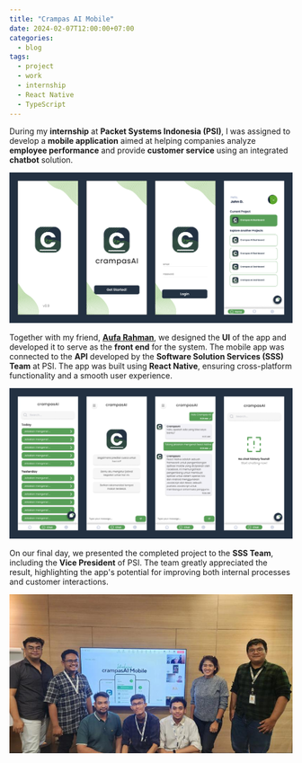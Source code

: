 ```yaml
---
title: "Crampas AI Mobile"
date: 2024-02-07T12:00:00+07:00
categories:
  - blog
tags:
  - project
  - work
  - internship
  - React Native
  - TypeScript
---
```


During my **internship** at **Packet Systems Indonesia (PSI)**, I was assigned to develop a **mobile application** aimed at helping companies analyze **employee performance** and provide **customer service** using an integrated **chatbot** solution.

![Crampas AI Mobile Highlight](/assets/images/Crampas1.png)

Together with my friend, [**Aufa Rahman**](https://aufarhmn.my.id), we designed the **UI** of the app and developed it to serve as the **front end** for the system. The mobile app was connected to the **API** developed by the **Software Solution Services (SSS) Team** at PSI. The app was built using **React Native**, ensuring cross-platform functionality and a smooth user experience.

![Crampas AI Mobile UI](/assets/images/Crampas2.png)

On our final day, we presented the completed project to the **SSS Team**, including the **Vice President** of PSI. The team greatly appreciated the result, highlighting the app's potential for improving both internal processes and customer interactions.

![Crampas AI Mobile UI](/assets/images/Crampas3.png)